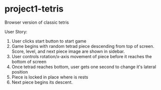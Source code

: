 # project1-tetris
Browser version of classic tetris

User Story:
1) User clicks start button to start game
2) Game begins with random tetrad piece descending from top of screen. Score, level, and next piece image are shown in sidebar.
3) User controls rotation/x-axis movement of piece before it reaches the bottom of screen
4) Once tetrad reaches bottom, user gets one second to change it's lateral position
5) Piece is locked in place where is rests
6) Next piece begins its descent.